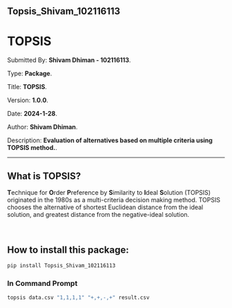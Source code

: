## Topsis_Shivam_102116113

# TOPSIS

Submitted By: **Shivam Dhiman - 102116113**.

Type: **Package**.

Title: **TOPSIS**.

Version: **1.0.0**.

Date: **2024-1-28**.

Author: **Shivam Dhiman**.

Description: **Evaluation of alternatives based on multiple criteria using TOPSIS method.**.

---

## What is TOPSIS?

**T**echnique for **O**rder **P**reference by **S**imilarity to **I**deal **S**olution
(TOPSIS) originated in the 1980s as a multi-criteria decision making method.
TOPSIS chooses the alternative of shortest Euclidean distance from the ideal solution,
and greatest distance from the negative-ideal solution.

<br>

## How to install this package:

```bash
pip install Topsis_Shivam_102116113
```

### In Command Prompt

```bash
topsis data.csv "1,1,1,1" "+,+,-,+" result.csv
```

